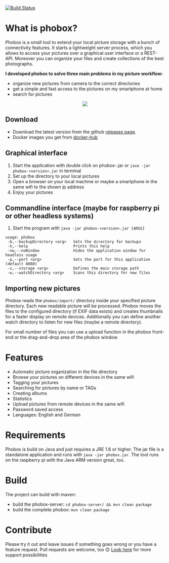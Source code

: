 [![Build Status](https://travis-ci.org/phoboxhq/phobox.svg?branch=master)](https://travis-ci.org/phoboxhq/phobox)

# What is phobox?
Phobox is a small tool to extend your local picture storage with a bunch of connectivity features. 
It starts a lightweight server process, which you allows to access your pictures over a graphical user interface
or a REST-API. Moreover you can organize your files and create collections of the best photographs.

**I developed phobox to solve three main problems in my picture workflow:**
 - organize new pictures from camera to the correct directories
 - get a simple and fast access to the pictures on my smartphone at home
 - search for pictures

<p align="center">
 <img src="https://github.com/Milchreis/phobox/raw/master/screenshots/phobox.gif" />
</p>

## Download
 - Download the latest version from the github [releases page](https://github.com/phoboxhq/phobox/releases).
 - Docker images you get from [docker-hub](https://hub.docker.com/r/milchreis/phobox)

## Graphical interface 
1) Start the application with double click on phobox-<version>.jar or `java -jar phobox-<version>.jar` in terminal
2) Set up the directory to your local pictures
3) Open a browser on your local machine or maybe a smartphone in the same wifi to the shown ip address
4) Enjoy your pictures 

## Commandline interface (maybe for raspberry pi or other headless systems)
1) Start the program with `java -jar phobox-<version>.jar [ARGS]`
```
usage: phobox
 -b,--backupDirectory <arg>   Sets the directory for backups
 -h,--help                    Prints this help
 -nw,--noWindow               Hides the application window for headless usage
 -p,--port <arg>              Sets the port for this application (default 8080)
 -s,--storage <arg>           Defines the main storage path
 -w,--watchDirectory <arg>    Scans this directory for new files
```

## Importing new pictures
Phobox reads the `phobox/import/` directory inside your specified picture directory. Each new readable picture will
be processed. Phobox moves the files to the configured directory (if EXIF data exists) and creates thumbnails for
a faster display on remote devices. Additionally you can define another watch directory to listen for new files (maybe a remote directory).  

For small number of files you can use a upload function in the phobox front-end or the drag-and-drop area of the phobox window.

# Features
 - Automatic picture organization in the file directory
 - Browse your pictures on different devices in the same wifi
 - Tagging your pictures
 - Searching for pictures by name or TAGs
 - Creating albums
 - Statistics
 - Upload pictures from remote devices in the same wifi
 - Password saved access
 - Languages: English and German

# Requirements
Phobox is build on Java and just requires a JRE 1.8 or higher. The jar file is a standalone application and runs with `java -jar phobox.jar`. The tool runs on the raspberry pi with the Java ARM version great, too.

# Build
The project can build with maven:
  - build the phobox-server: `cd phobox-server/ && mvn clean package`
  - build the complete phobox: `mvn clean package`

# Contribute
Please try it out and leave issues if something goes wrong or you have a feature request. Pull requests are welcome, too 😊
[Look here](https://phoboxhq.github.io/support/) for more support possibilities

